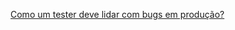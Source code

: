 [Como um tester deve lidar com bugs em produção?](https://github.com/raulpacheco2k/Meus-Artigos/blob/main/Como%20um%20tester%20deve%20lidar%20com%20bugs%20em%20produ%C3%A7%C3%A3o%3F.md)
